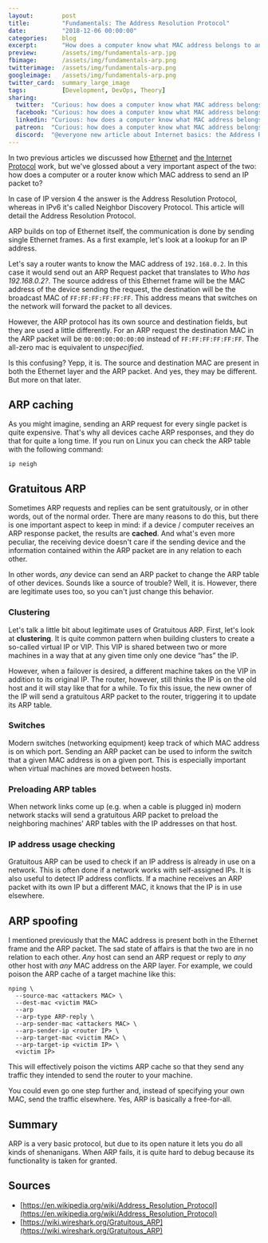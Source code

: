 ```yaml
---
layout:        post
title:         "Fundamentals: The Address Resolution Protocol"
date:          "2018-12-06 00:00:00"
categories:    blog
excerpt:       "How does a computer know what MAC address belongs to an IP? How does ARP work?"
preview:       /assets/img/fundamentals-arp.jpg
fbimage:       /assets/img/fundamentals-arp.png
twitterimage:  /assets/img/fundamentals-arp.png
googleimage:   /assets/img/fundamentals-arp.png
twitter_card:  summary_large_image
tags:          [Development, DevOps, Theory]
sharing:
  twitter:  "Curious: how does a computer know what MAC address belongs to an IP?" 
  facebook: "Curious: how does a computer know what MAC address belongs to an IP?"
  linkedin: "Curious: how does a computer know what MAC address belongs to an IP?"
  patreon:  "Curious: how does a computer know what MAC address belongs to an IP?"
  discord:  "@everyone new article about Internet basics: the Address Resolution Protocol"
---
```


In two previous articles we discussed how [Ethernet](/blog/fundamentals-ethernet-explained) and
[the Internet Protocol](/blog/fundamentals-the-internet-protocol) work, but we've glossed about a very important aspect
of the two: how does a computer or a router know which MAC address to send an IP packet to?

In case of IP version 4 the answer is the Address Resolution Protocol, whereas in IPv6 it's called Neighbor Discovery 
Protocol. This article will detail the Address Resolution Protocol.

ARP builds on top of Ethernet itself, the communication is done by sending single Ethernet frames. As a first
example, let's look at a lookup for an IP address.

Let's say a router wants to know the MAC address of `192.168.0.2`. In this case it would send out an ARP Request packet
that translates to *Who has 192.168.0.2?*. The source address of this Ethernet frame will be the MAC address of the 
device sending the request, the destination will be the broadcast MAC of `FF:FF:FF:FF:FF:FF`. This address means that
switches on the network will forward the packet to all devices.

However, the ARP protocol has its own source and destination fields, but they are used a little differently. For an
ARP request the destination MAC in the ARP packet will be `00:00:00:00:00:00` instead of `FF:FF:FF:FF:FF:FF`. The
all-zero mac is equivalent to *unspecified*.

Is this confusing? Yepp, it is. The source and destination MAC are present in both the Ethernet layer and the ARP
packet. And yes, they may be different. But more on that later.

## ARP caching

As you might imagine, sending an ARP request for every single packet is quite expensive. That's why all devices cache
ARP responses, and they do that for quite a long time. If you run on Linux you can check the ARP table with the 
following command:

```
ip neigh
```

## Gratuitous ARP

Sometimes ARP requests and replies can be sent gratuitously, or in other words, out of the normal order. There are 
many reasons to do this, but there is one important aspect to keep in mind: if a device / computer receives an ARP
response packet, the results are **cached**. And what's even more peculiar, the receiving device doesn't care if the
sending device and the information contained within the ARP packet are in any relation to each other.

In other words, *any* device can send an ARP packet to change the ARP table of other devices. Sounds like a source of
trouble? Well, it is. However, there are legitimate uses too, so you can't just change this behavior.

### Clustering

Let's talk a little bit about legitimate uses of Gratuitous ARP. First, let's look at **clustering**. It is quite common
pattern when building clusters to create a so-called virtual IP or VIP. This VIP is shared between two or more machines
in a way that at any given time only one device &ldquo;has&rdquo; the IP.

However, when a failover is desired, a different machine takes on the VIP in addition to its original IP. The router,
however, still thinks the IP is on the old host and it will stay like that for a while. To fix this issue, the new
owner of the IP will send a gratuitous ARP packet to the router, triggering it to update its ARP table.

### Switches

Modern switches (networking equipment) keep track of which MAC address is on which port. Sending an ARP packet can 
be used to inform the switch that a given MAC address is on a given port. This is especially important when virtual
machines are moved between hosts.

### Preloading ARP tables

When network links come up (e.g. when a cable is plugged in) modern network stacks will send a gratuitous ARP packet
to preload the neighboring machines' ARP tables with the IP addresses on that host.

### IP address usage checking

Gratuitous ARP can be used to check if an IP address is already in use on a network. This is often done if a 
network works with self-assigned IPs. It is also useful to detect IP address conflicts. If a machine receives an ARP
packet with its own IP but a different MAC, it knows that the IP is in use elsewhere. 

## ARP spoofing

I mentioned previously that the MAC address is present both in the Ethernet frame and the ARP packet. The sad state
of affairs is that the two are in no relation to each other. *Any* host can send an ARP request or reply to *any* other
host with *any* MAC address on the ARP layer. For example, we could poison the ARP cache of a target machine like
this: 

```
nping \
  --source-mac <attackers MAC> \
  --dest-mac <victim MAC>
  --arp
  --arp-type ARP-reply \
  --arp-sender-mac <attackers MAC> \
  --arp-sender-ip <router IP> \
  --arp-target-mac <victim MAC> \
  --arp-target-ip <victim IP> \
  <victim IP>
```

This will effectively poison the victims ARP cache so that they send any traffic they intended to send the router
to your machine.

You could even go one step further and, instead of specifying your own MAC, send the traffic elsewhere. Yes, ARP is
basically a free-for-all. 

## Summary

ARP is a very basic protocol, but due to its open nature it lets you do all kinds of shenanigans. When ARP fails, 
it is quite hard to debug because its functionality is taken for granted.

## Sources

- [https://en.wikipedia.org/wiki/Address_Resolution_Protocol](https://en.wikipedia.org/wiki/Address_Resolution_Protocol)
- [https://wiki.wireshark.org/Gratuitous_ARP](https://wiki.wireshark.org/Gratuitous_ARP)